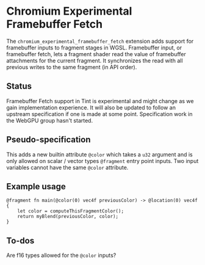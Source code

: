 # Chromium Experimental Framebuffer Fetch

The `chromium_experimental_framebuffer_fetch` extension adds support for framebuffer inputs to fragment stages in WGSL.
Framebuffer input, or framebuffer fetch, lets a fragment shader read the value of framebuffer attachments for the current fragment.
It synchronizes the read with all previous writes to the same fragment (in API order).

## Status

Framebuffer Fetch support in Tint is experimental and might change as we gain implementation experience.
It will also be updated to follow an upstream specification if one is made at some point.
Specification work in the WebGPU group hasn't started.

## Pseudo-specification

This adds a new builtin attribute `@color` which takes a `u32` argument and is only allowed on scalar / vector types `@fragment` entry point inputs.
Two input variables cannot have the same `@color` attribute.

## Example usage

```
@fragment fn main(@color(0) vec4f previousColor) -> @location(0) vec4f {
    let color = computeThisFragmentColor();
    return myBlend(previousColor, color);
}
```

## To-dos

Are f16 types allowed for the `@color` inputs?
